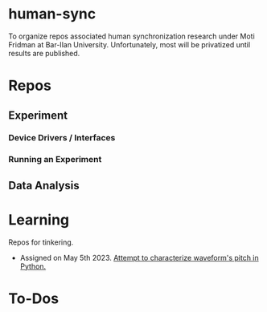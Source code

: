 # human-sync
To organize repos associated human synchronization research under Moti Fridman at Bar-Ilan University.
Unfortunately, most will be privatized until results are published.

# Repos

## Experiment
### Device Drivers / Interfaces
### Running an Experiment


## Data Analysis


# Learning
Repos for tinkering.
- Assigned on May 5th 2023. [Attempt to characterize waveform's pitch in Python.](https://github.com/clarkmiyamoto/learning-waveform-synchronization)

# To-Dos

